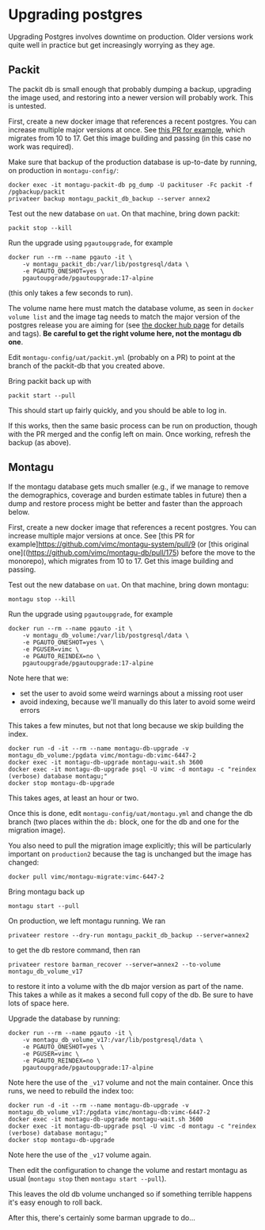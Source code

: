 # Upgrading postgres

Upgrading Postgres involves downtime on production.  Older versions work quite well in practice but get increasingly worrying as they age.

## Packit

The packit db is small enough that probably dumping a backup, upgrading the image used, and restoring into a newer version will probably work.  This is untested.

First, create a new docker image that references a recent postgres.  You can increase multiple major versions at once.  See [this PR for example](https://github.com/mrc-ide/packit/pull/247), which migrates from 10 to 17.  Get this image building and passing (in this case no work was required).

Make sure that backup of the production database is up-to-date by running, on production in `montagu-config/`:

```
docker exec -it montagu-packit-db pg_dump -U packituser -Fc packit -f /pgbackup/packit
privateer backup montagu_packit_db_backup --server annex2
```

Test out the new database on `uat`.  On that machine, bring down packit:

```
packit stop --kill
```

Run the upgrade using `pgautoupgrade`, for example

```
docker run --rm --name pgauto -it \
    -v montagu_packit_db:/var/lib/postgresql/data \
	-e PGAUTO_ONESHOT=yes \
    pgautoupgrade/pgautoupgrade:17-alpine
```

(this only takes a few seconds to run).

The volume name here must match the database volume, as seen in `docker volume list` and the image tag needs to match the major version of the postgres release you are aiming for (see [the docker hub page](https://hub.docker.com/r/pgautoupgrade/pgautoupgrade) for details and tags).  **Be careful to get the right volume here, not the montagu db one**.

Edit `montagu-config/uat/packit.yml` (probably on a PR) to point at the branch of the packit-db that you created above.

Bring packit back up with

```
packit start --pull
```

This should start up fairly quickly, and you should be able to log in.

If this works, then the same basic process can be run on production, though with the PR merged and the config left on main.  Once working, refresh the backup (as above).

## Montagu

If the montagu database gets much smaller (e.g., if we manage to remove the demographics, coverage and burden estimate tables in future) then a dump and restore process might be better and faster than the approach below.

First, create a new docker image that references a recent postgres.  You can increase multiple major versions at once.  See [this PR for example]https://github.com/vimc/montagu-system/pull/9 (or [this original one]((https://github.com/vimc/montagu-db/pull/175) before the move to the monorepo), which migrates from 10 to 17.  Get this image building and passing.


Test out the new database on `uat`.  On that machine, bring down montagu:

```
montagu stop --kill
```

Run the upgrade using `pgautoupgrade`, for example

```
docker run --rm --name pgauto -it \
    -v montagu_db_volume:/var/lib/postgresql/data \
	-e PGAUTO_ONESHOT=yes \
    -e PGUSER=vimc \
    -e PGAUTO_REINDEX=no \
    pgautoupgrade/pgautoupgrade:17-alpine
```

Note here that we:

* set the user to avoid some weird warnings about a missing root user
* avoid indexing, because we'll manually do this later to avoid some weird errors

This takes a few minutes, but not that long because we skip building the index.

```
docker run -d -it --rm --name montagu-db-upgrade -v montagu_db_volume:/pgdata vimc/montagu-db:vimc-6447-2
docker exec -it montagu-db-upgrade montagu-wait.sh 3600
docker exec -it montagu-db-upgrade psql -U vimc -d montagu -c "reindex (verbose) database montagu;"
docker stop montagu-db-upgrade
```

This takes ages, at least an hour or two.

Once this is done, edit `montagu-config/uat/montagu.yml` and change the db branch (two places within the `db:` block, one for the db and one for the migration image).

You also need to pull the migration image explicitly; this will be particularly important on `production2` because the tag is unchanged but the image has changed:

```
docker pull vimc/montagu-migrate:vimc-6447-2
```

Bring montagu back up

```
montagu start --pull
```

On production, we left montagu running.  We ran

```
privateer restore --dry-run montagu_packit_db_backup --server=annex2
```

to get the db restore command, then ran

```
privateer restore barman_recover --server=annex2 --to-volume montagu_db_volume_v17
```

to restore it into a volume with the db major version as part of the name.  This takes a while as it makes a second full copy of the db.  Be sure to have lots of space here.

Upgrade the database by running:

```
docker run --rm --name pgauto -it \
    -v montagu_db_volume_v17:/var/lib/postgresql/data \
	-e PGAUTO_ONESHOT=yes \
    -e PGUSER=vimc \
    -e PGAUTO_REINDEX=no \
    pgautoupgrade/pgautoupgrade:17-alpine
```

Note here the use of the `_v17` volume and not the main container.  Once this runs, we need to rebuild the index too:


```
docker run -d -it --rm --name montagu-db-upgrade -v montagu_db_volume_v17:/pgdata vimc/montagu-db:vimc-6447-2
docker exec -it montagu-db-upgrade montagu-wait.sh 3600
docker exec -it montagu-db-upgrade psql -U vimc -d montagu -c "reindex (verbose) database montagu;"
docker stop montagu-db-upgrade
```

Note here the use of the `_v17` volume again.

Then edit the configuration to change the volume and restart montagu as usual (`montagu stop` then `montagu start --pull`).

This leaves the old db volume unchanged so if something terrible happens it's easy enough to roll back.

After this, there's certainly some barman upgrade to do...
